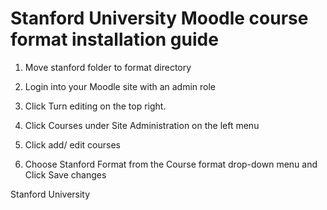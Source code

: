 Stanford University
Moodle course format installation guide
=============

1) Move stanford folder to format directory

2) Login into your Moodle site with an admin role

3)  Click Turn editing on the top right.

4) Click Courses under Site Administration on the left menu

5) Click add/ edit courses

6) Choose Stanford Format from the Course format drop-down menu and Click Save changes

Stanford University

